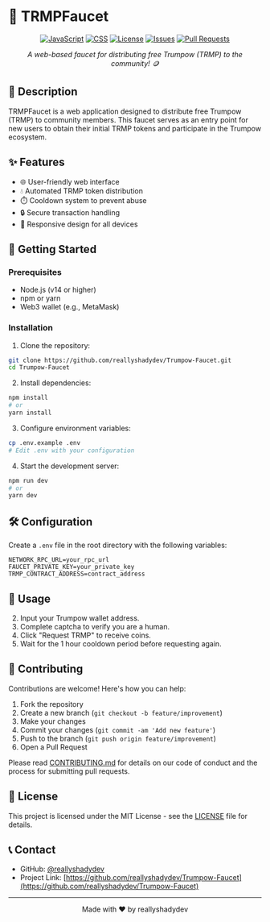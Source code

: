 # 🚰 TRMPFaucet

<div align="center">

[![JavaScript](https://img.shields.io/badge/JavaScript-81.9%25-yellow.svg)]()
[![CSS](https://img.shields.io/badge/CSS-18.1%25-blue.svg)]()
[![License](https://img.shields.io/github/license/reallyshadydev/Trumpow-Faucet)](LICENSE)
[![Issues](https://img.shields.io/github/issues/reallyshadydev/Trumpow-Faucet)](https://github.com/reallyshadydev/Trumpow-Faucet/issues)
[![Pull Requests](https://img.shields.io/github/issues-pr/reallyshadydev/Trumpow-Faucet)](https://github.com/reallyshadydev/Trumpow-Faucet/pulls)

_A web-based faucet for distributing free Trumpow (TRMP) to the community! 🪙_

</div>

## 📝 Description

TRMPFaucet is a web application designed to distribute free Trumpow (TRMP) to community members. This faucet serves as an entry point for new users to obtain their initial TRMP tokens and participate in the Trumpow ecosystem.

## ✨ Features

- 🌐 User-friendly web interface
- 💧 Automated TRMP token distribution
- ⏱️ Cooldown system to prevent abuse
- 🔒 Secure transaction handling
- 📱 Responsive design for all devices

## 🚀 Getting Started

### Prerequisites

- Node.js (v14 or higher)
- npm or yarn
- Web3 wallet (e.g., MetaMask)

### Installation

1. Clone the repository:
```bash
git clone https://github.com/reallyshadydev/Trumpow-Faucet.git
cd Trumpow-Faucet
```

2. Install dependencies:
```bash
npm install
# or
yarn install
```

3. Configure environment variables:
```bash
cp .env.example .env
# Edit .env with your configuration
```

4. Start the development server:
```bash
npm run dev
# or
yarn dev
```

## 🛠️ Configuration

Create a `.env` file in the root directory with the following variables:

```env
NETWORK_RPC_URL=your_rpc_url
FAUCET_PRIVATE_KEY=your_private_key
TRMP_CONTRACT_ADDRESS=contract_address
```

## 🔧 Usage

2. Input your Trumpow wallet address.
3. Complete captcha to verify you are a human.
4. Click "Request TRMP" to receive coins.
5. Wait for the 1 hour cooldown period before requesting again.

## 🤝 Contributing

Contributions are welcome! Here's how you can help:

1. Fork the repository
2. Create a new branch (`git checkout -b feature/improvement`)
3. Make your changes
4. Commit your changes (`git commit -am 'Add new feature'`)
5. Push to the branch (`git push origin feature/improvement`)
6. Open a Pull Request

Please read [CONTRIBUTING.md](CONTRIBUTING.md) for details on our code of conduct and the process for submitting pull requests.

## 📄 License

This project is licensed under the MIT License - see the [LICENSE](LICENSE) file for details.

## 📞 Contact

- GitHub: [@reallyshadydev](https://github.com/reallyshadydev)
- Project Link: [https://github.com/reallyshadydev/Trumpow-Faucet](https://github.com/reallyshadydev/Trumpow-Faucet)

---
<div align="center">
Made with ❤️ by reallyshadydev
</div>
